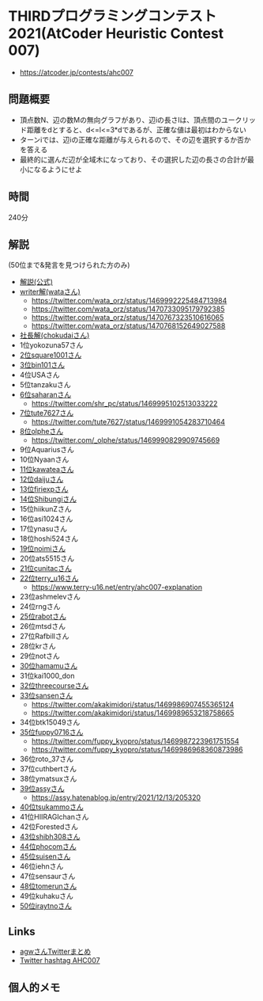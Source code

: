 # THIRDプログラミングコンテスト2021(AtCoder Heuristic Contest 007)
- https://atcoder.jp/contests/ahc007

## 問題概要
- 頂点数N、辺の数Mの無向グラフがあり、辺iの長さlは、頂点間のユークリッド距離をdとすると、d<=l<=3*dであるが、正確な値は最初はわからない
- ターンiでは、辺iの正確な距離が与えられるので、その辺を選択するか否かを答える
- 最終的に選んだ辺が全域木になっており、その選択した辺の長さの合計が最小になるようにせよ

## 時間
240分

## 解説
(50位まで&発言を見つけられた方のみ)

- [解説(公式)](https://atcoder.jp/contests/ahc007/editorial)
- [writer解(wataさん)](https://twitter.com/wata_orz/status/1469986628517376004)
    - https://twitter.com/wata_orz/status/1469992225484713984
    - https://twitter.com/wata_orz/status/1470733095179792385
    - https://twitter.com/wata_orz/status/1470767323510616065
    - https://twitter.com/wata_orz/status/1470768152649027588
- [社長解(chokudaiさん)](https://twitter.com/chokudai/status/1469987427393892353)
- 1位yokozuna57さん
- [2位square1001さん](https://twitter.com/square10011/status/1469986298685722633)
- [3位bin101さん](https://twitter.com/5bin101/status/1469992023121924101)
- 4位USAさん
- 5位tanzakuさん
- [6位saharanさん](https://twitter.com/shr_pc/status/1469989780809478147)
    - https://twitter.com/shr_pc/status/1469995102513033222
- [7位tute7627さん](https://twitter.com/tute7627/status/1469986542563491840)
    - https://twitter.com/tute7627/status/1469991054283710464
- [8位olpheさん](https://twitter.com/_olphe/status/1469985927556927494)
    - https://twitter.com/_olphe/status/1469990829909745669
- 9位Aquariusさん
- 10位Nyaanさん
- [11位kawateaさん](https://twitter.com/kawatea03/status/1469987323610013700)
- [12位daijuさん](https://twitter.com/WniKwo/status/1469987016536629248)
- [13位firiexpさん](https://twitter.com/m_idiri/status/1469986645013561346)
- [14位Shibungiさん](https://twitter.com/Shibungi_kyopro/status/1469987076926238720)
- 15位hiikunZさん
- 16位asi1024さん
- 17位ynasuさん
- 18位hoshi524さん
- [19位noimiさん](https://twitter.com/noimi_kyopro/status/1469986997582594050)
- 20位ats5515さん
- [21位cunitacさん](https://twitter.com/CUteNeuron/status/1469987798388453381)
- [22位terry_u16さん](https://twitter.com/terry_u16/status/1469991344982888448)
    - https://www.terry-u16.net/entry/ahc007-explanation
- 23位ashmelevさん
- 24位rngさん
- [25位rabotさん](https://twitter.com/tanaka_a8/status/1470010825666891785)
- 26位mtsdさん
- 27位Rafbillさん
- 28位krさん
- 29位notさん
- [30位hamamuさん](https://twitter.com/hamamu_kyopro/status/1470007379609931777)
- 31位kai1000_don
- [32位threecourseさん](https://twitter.com/threecourse/status/1469986759274803204)
- [33位sansenさん](https://twitter.com/akakimidori/status/1469986752370995206)
    - https://twitter.com/akakimidori/status/1469986907455365124
    - https://twitter.com/akakimidori/status/1469989653218758665
- 34位btk15049さん
- [35位fuppy0716さん](https://twitter.com/fuppy_kyopro/status/1469986470257901570)
    - https://twitter.com/fuppy_kyopro/status/1469987223961751554
    - https://twitter.com/fuppy_kyopro/status/1469986968360873986
- 36位roto_37さん
- 37位cuthbertさん
- 38位ymatsuxさん
- [39位assyさん](https://twitter.com/assy1028/status/1469988350279176192)
    - https://assy.hatenablog.jp/entry/2021/12/13/205320
- [40位tsukammoさん](https://twitter.com/tsukammo/status/1469985929826021376)
- 41位HIIRAGIchanさん
- 42位Forestedさん
- [43位shibh308さん](https://twitter.com/shibh308/status/1469986167567581186)
- [44位phocomさん](https://twitter.com/_phocom/status/1469995485239078913)
- [45位suisenさん](https://twitter.com/_su1sen/status/1469986769383079937)
- 46位iehnさん
- 47位sensaurさん
- [48位tomerunさん](https://twitter.com/tomerun/status/1469986110281760774)
- 49位kuhakuさん
- [50位iraytnoさん](https://twitter.com/iray_tno/status/1469989827613700100)

## Links
- [agwさんTwitterまとめ](https://togetter.com/li/1815565)
- [Twitter hashtag AHC007](https://twitter.com/hashtag/AHC007)

## 個人的メモ
